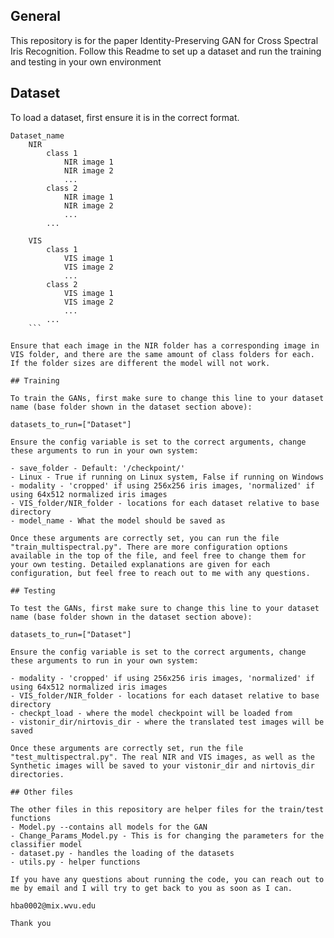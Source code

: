 
## General
This repository is for the paper Identity-Preserving GAN for Cross Spectral Iris Recognition. Follow this Readme to set up a dataset and run the training and testing in your own environment
## Dataset
To load a dataset, first ensure it is in the correct format. 

```
Dataset_name
    NIR
	    class 1
		    NIR image 1
		    NIR image 2
		    ...
	    class 2
		    NIR image 1
		    NIR image 2
		    ...
	    ...

    VIS
	    class 1
		    VIS image 1
		    VIS image 2
		    ...
	    class 2
		    VIS image 1
		    VIS image 2
		    ...
	    ...
    ```

Ensure that each image in the NIR folder has a corresponding image in VIS folder, and there are the same amount of class folders for each. If the folder sizes are different the model will not work.

## Training

To train the GANs, first make sure to change this line to your dataset name (base folder shown in the dataset section above):

datasets_to_run=["Dataset"]

Ensure the config variable is set to the correct arguments, change these arguments to run in your own system:

- save_folder - Default: '/checkpoint/'
- Linux - True if running on Linux system, False if running on Windows
- modality - 'cropped' if using 256x256 iris images, 'normalized' if using 64x512 normalized iris images
- VIS_folder/NIR_folder - locations for each dataset relative to base directory
- model_name - What the model should be saved as

Once these arguments are correctly set, you can run the file "train_multispectral.py". There are more configuration options available in the top of the file, and feel free to change them for your own testing. Detailed explanations are given for each configuration, but feel free to reach out to me with any questions.

## Testing

To test the GANs, first make sure to change this line to your dataset name (base folder shown in the dataset section above):

datasets_to_run=["Dataset"]

Ensure the config variable is set to the correct arguments, change these arguments to run in your own system:

- modality - 'cropped' if using 256x256 iris images, 'normalized' if using 64x512 normalized iris images
- VIS_folder/NIR_folder - locations for each dataset relative to base directory
- checkpt_load - where the model checkpoint will be loaded from
- vistonir_dir/nirtovis_dir - where the translated test images will be saved

Once these arguments are correctly set, run the file "test_multispectral.py". The real NIR and VIS images, as well as the Synthetic images will be saved to your vistonir_dir and nirtovis_dir directories.

## Other files

The other files in this repository are helper files for the train/test functions
- Model.py --contains all models for the GAN
- Change_Params_Model.py - This is for changing the parameters for the classifier model
- dataset.py - handles the loading of the datasets
- utils.py - helper functions

If you have any questions about running the code, you can reach out to me by email and I will try to get back to you as soon as I can. 

hba0002@mix.wvu.edu

Thank you
